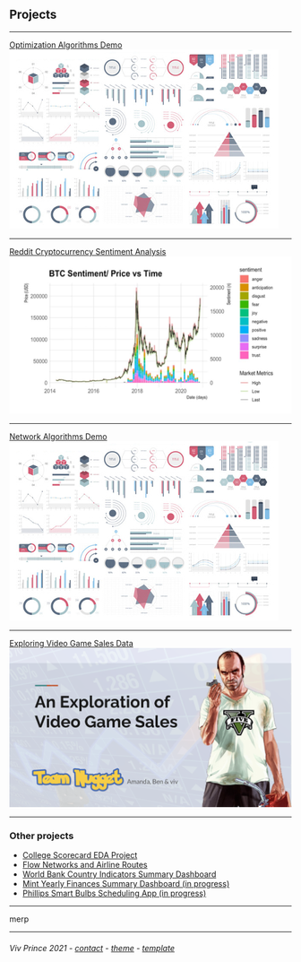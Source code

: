## Projects

---

[Optimization Algorithms Demo](/proj-page-optimization-demo)  
<img src="images/dummy_thumbnail.jpg?raw=true"/>

---
[Reddit Cryptocurrency Sentiment Analysis](/proj-page-crypto)  
<img src="images/cryptograph1.jpeg?raw=true"/>

---
[Network Algorithms Demo](http://example.com/)
<img src="images/dummy_thumbnail.jpg?raw=true"/>

---

[Exploring Video Game Sales Data](/proj-page-videogames)  
<img src="images/video-games-cover.png?raw=true"/>

---
### Other projects

- [College Scorecard EDA Project](http://example.com/)
- [Flow Networks and Airline Routes](http://example.com/)
- [World Bank Country Indicators Summary Dashboard](http://example.com/)
- [Mint Yearly Finances Summary Dashboard (in progress)](http://example.com/)
- [Phillips Smart Bulbs Scheduling App (in progress)](http://example.com/)


---


merp

---
##### <span style="font-weight:normal">Viv Prince 2021 - <a href="mailto:vivie.prince@gmail.com">contact</a> - <a href="https://github.com/orderedlist">theme</a> - <a href="https://github.com/evanca/quick-portfolio">template</a></span> 
